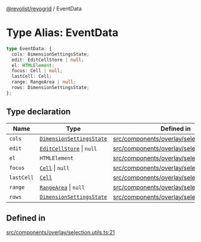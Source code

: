 [@revolist/revogrid](README.md) / EventData

# Type Alias: EventData

```ts
type EventData: {
  cols: DimensionSettingsState;
  edit: EditCellStore | null;
  el: HTMLElement;
  focus: Cell | null;
  lastCell: Cell;
  range: RangeArea | null;
  rows: DimensionSettingsState;
};
```

## Type declaration

| Name | Type | Defined in |
| ------ | ------ | ------ |
| `cols` | [`DimensionSettingsState`](Interface.DimensionSettingsState.md) | [src/components/overlay/selection.utils.ts:24](https://github.com/revolist/revogrid/blob/a05de3c33a7ba2a618c9fb3780f2f2c0197bcd28/src/components/overlay/selection.utils.ts#L24) |
| `edit` | [`EditCellStore`](Interface.EditCellStore.md) \| `null` | [src/components/overlay/selection.utils.ts:28](https://github.com/revolist/revogrid/blob/a05de3c33a7ba2a618c9fb3780f2f2c0197bcd28/src/components/overlay/selection.utils.ts#L28) |
| `el` | `HTMLElement` | [src/components/overlay/selection.utils.ts:22](https://github.com/revolist/revogrid/blob/a05de3c33a7ba2a618c9fb3780f2f2c0197bcd28/src/components/overlay/selection.utils.ts#L22) |
| `focus` | [`Cell`](Interface.Cell.md) \| `null` | [src/components/overlay/selection.utils.ts:26](https://github.com/revolist/revogrid/blob/a05de3c33a7ba2a618c9fb3780f2f2c0197bcd28/src/components/overlay/selection.utils.ts#L26) |
| `lastCell` | [`Cell`](Interface.Cell.md) | [src/components/overlay/selection.utils.ts:25](https://github.com/revolist/revogrid/blob/a05de3c33a7ba2a618c9fb3780f2f2c0197bcd28/src/components/overlay/selection.utils.ts#L25) |
| `range` | [`RangeArea`](TypeAlias.RangeArea.md) \| `null` | [src/components/overlay/selection.utils.ts:27](https://github.com/revolist/revogrid/blob/a05de3c33a7ba2a618c9fb3780f2f2c0197bcd28/src/components/overlay/selection.utils.ts#L27) |
| `rows` | [`DimensionSettingsState`](Interface.DimensionSettingsState.md) | [src/components/overlay/selection.utils.ts:23](https://github.com/revolist/revogrid/blob/a05de3c33a7ba2a618c9fb3780f2f2c0197bcd28/src/components/overlay/selection.utils.ts#L23) |

## Defined in

[src/components/overlay/selection.utils.ts:21](https://github.com/revolist/revogrid/blob/a05de3c33a7ba2a618c9fb3780f2f2c0197bcd28/src/components/overlay/selection.utils.ts#L21)
